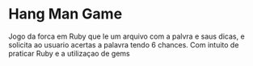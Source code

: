 # Hang Man Game
  Jogo da forca em Ruby que le um arquivo com a palvra e saus dicas, e solicita ao usuario acertas a palavra tendo 6 chances. 
  Com intuito de praticar Ruby e a utilizaçao de gems
 
  
  

